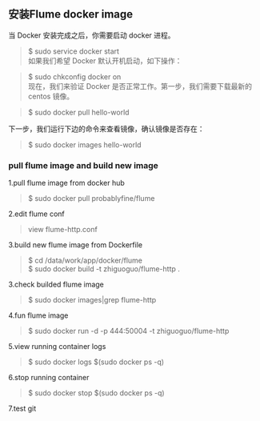 ## 安装Flume docker image

当 Docker 安装完成之后，你需要启动 docker 进程。  
  > $ sudo service docker start  
如果我们希望 Docker 默认开机启动，如下操作：  

  > $ sudo chkconfig docker on  
现在，我们来验证 Docker 是否正常工作。第一步，我们需要下载最新的 centos 镜像。  

  > $ sudo docker pull hello-world  

下一步，我们运行下边的命令来查看镜像，确认镜像是否存在：  

  > $ sudo docker images hello-world  

### pull flume image and build new image   
1.pull flume image from docker hub  
  > $ sudo docker pull probablyfine/flume  

2.edit flume conf   
  > view flume-http.conf  


3.build new flume image from Dockerfile  
  > $ cd /data/work/app/docker/flume  
  > $ sudo docker build -t zhiguoguo/flume-http .  

3.check builded flume image   
  > $ sudo docker images|grep flume-http  

4.fun flume image   
  > $ sudo docker run -d -p 444:50004 -t zhiguoguo/flume-http

5.view running container logs
  > $ sudo docker logs $(sudo docker ps -q)  

6.stop running container
  > $ sudo docker stop $(sudo docker ps -q)  

7.test git
